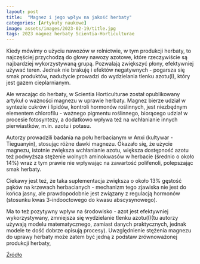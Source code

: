 ```yaml
---
layout: post
title:  "Magnez i jego wpływ na jakość herbaty"
categories: [Artykuły naukowe]
image: assets/images/2023-02-19/title.jpg
tags: 2023 magnez herbaty Scientia-Horticulturae
---
```


Kiedy mówimy o użyciu nawozów w rolnictwie, w tym produkcji herbaty, to najczęściej przychodzą do głowy nawozy azotowe, które rzeczywiście są najbardziej wykorzystywaną grupą. Pozwalają zwiększyć płony, efektywniej używać teren. Jednak nie brakuję i efektów negatywnych - pogarsza się smak produktów, nadużycie prowadzi do wydzielania tlenku azotu(I), który jest gazem cieplarnianym. 

Ale wracając do herbaty, w Scientia Horticulturae został opublikowany artykuł o ważności magnezu w uprawie herbaty. Magnez bierze udział w syntezie cukrów i lipidów, kontroli hormonów roślinnych, jest niezbędnym elementem chlorofilu - ważnego pigmentu roślinnego, biorącego udział w procesie fotosyntezy, a dodatkowo wpływa też na wchłanianie innych pierwiastków, m.in. azotu i potasu.

Autorzy prowadzili badania na połu herbacianym w Anxi (kultywar - Tieguanyin), stosując różne dawki magnezu. Okazało się, że użycie magnezu, istotnie zwiększa wchłanianie azotu, większa dostępność azotu też podwyższa stężenie wolnych aminokwasów w herbacie (średnio o około 14%) wraz z tym prawie nie wpływając na zawartość polifenoli, polepszając smak herbaty. 

Ciekawy jest też, że taka suplementacja zwiększa o około 13% gęstość pąków na krzewach herbacianych - mechanizm tego zjawiska nie jest do końca jasny, ale prawdopodobnie jest związany z regulacją hormonów (stosunku kwas 3-indooctowego do kwasu abscysynowego).

Ma to też pozytywny wpływ na środowisko - azot jest efektywniej wykorzystywany, zmniejsza się wydzielanie tlenku azotu(I)(tu autorzy używają modelu matematycznego, zamiast danych praktycznych, jednak modele te dość dobrze opisują procesy). Uwzględnienie stężenia magnezu do uprawy herbaty może zatem być jedną z podstaw zrównoważonej produkcji herbaty,  

[Źródło](https://doi.org/10.1016/j.scienta.2022.111590)



